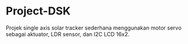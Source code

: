 # Project-DSK
Projek single axis solar tracker sederhana menggunakan motor servo sebagai aktuator, LDR sensor, dan I2C LCD 16x2.
